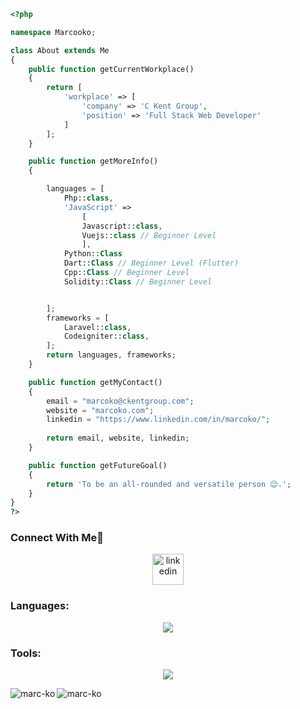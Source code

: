 ```php
<?php

namespace Marcooko;

class About extends Me
{
    public function getCurrentWorkplace()
    {
        return [
            'workplace' => [
                'company' => 'C Kent Group',
                'position' => 'Full Stack Web Developer'         
            ]
        ];
    }

    public function getMoreInfo()
    {

        languages = [
            Php::class,
            'JavaScript' =>
                [
                Javascript::class,
                Vuejs::class // Beginner Level
                ],
            Python::Class
            Dart::Class // Beginner Level (Flutter)
            Cpp::Class // Beginner Level
            Solidity::Class // Beginner Level


        ];
        frameworks = [
            Laravel::class,
            Codeigniter::class, 
        ];
        return languages, frameworks;
    }

    public function getMyContact()
    {
        email = "marcoko@ckentgroup.com";
        website = "marcoko.com";
        linkedin = "https://www.linkedin.com/in/marcoko/";
        
        return email, website, linkedin;
    }

    public function getFutureGoal()
    {
        return 'To be an all-rounded and versatile person 😉.';
    }
}
?>
```

<h3 align="left">Connect With Me🤝</h3>
<p align="center">
<a href="https://www.linkedin.com/in/marcoko/" target="blank"><img align="center" src="https://user-images.githubusercontent.com/88904952/234979284-68c11d7f-1acc-4f0c-ac78-044e1037d7b0.png" alt="linkedin" height="50" width="50" /></a>
</p>

<h3 align="left">Languages:</h3>
<!--tech stack icons-->
<p align="center">
  <a href="https://skillicons.dev">
    <img src="https://go-skill-icons.vercel.app/api/icons?i=c,cpp,cmake,cs,bootstrap,css,express,html,htmx,java,codeigniter,js,jquery,flutter,dart,laravel,bash,md,mongodb,mysql,sqlite,py,selenium,cypress,ts&perline=14" />
  </a>
</p>

<h3 align="left">Tools:</h3>
<!--tech stack icons-->
<p align="center">
  <a href="https://skillicons.dev">
    <img src="https://skillicons.dev/icons?i=aws,cmake,docker,figma,firebase,git,github,gitlab,linux,debian,mongodb,mysql,sqlite,pnpm,nodejs,cypress,neovim,vim,vscode,atom,arduino,nginx,cloudflare,azure,blender,unreal&perline=14" />
  </a>
</p>


<p><img align="left" src="https://github-readme-stats.vercel.app/api/top-langs?username=marc-ko&show_icons=true&locale=en&layout=compact" alt="marc-ko" /></p>


<p><img align="center" src="https://github-readme-streak-stats.herokuapp.com/?user=marc-ko&" alt="marc-ko" /></p>

